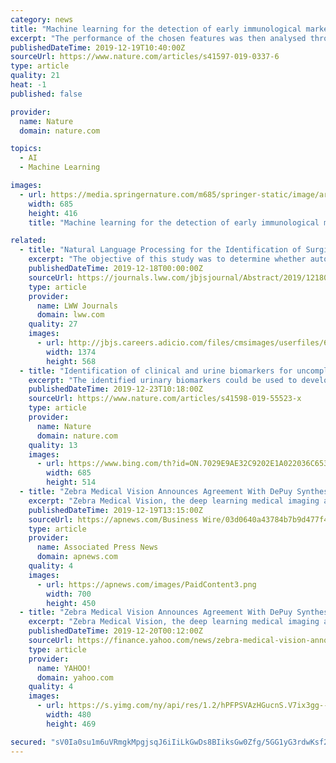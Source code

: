 ```yaml
---
category: news
title: "Machine learning for the detection of early immunological markers as predictors of multi-organ dysfunction"
excerpt: "The performance of the chosen features was then analysed through multivariate, and univariate machine learning models, with generalized linear models (GLM) having the best performance. Due to the high correlation between NISS and PS14 and the fact that they aggregate complex information such as gravity of the wound to estimate the extent of ..."
publishedDateTime: 2019-12-19T10:40:00Z
sourceUrl: https://www.nature.com/articles/s41597-019-0337-6
type: article
quality: 21
heat: -1
published: false

provider:
  name: Nature
  domain: nature.com

topics:
  - AI
  - Machine Learning

images:
  - url: https://media.springernature.com/m685/springer-static/image/art%3A10.1038%2Fs41597-019-0337-6/MediaObjects/41597_2019_337_Fig1_HTML.png
    width: 685
    height: 416
    title: "Machine learning for the detection of early immunological markers as predictors of multi-organ dysfunction"

related:
  - title: "Natural Language Processing for the Identification of Surgical Site Infections in Orthopaedics"
    excerpt: "The objective of this study was to determine whether automating the abstraction process with natural language processing (NLP)-based models that analyze the free-text notes of the medical record can identify surgical site infections with predictive ..."
    publishedDateTime: 2019-12-18T00:00:00Z
    sourceUrl: https://journals.lww.com/jbjsjournal/Abstract/2019/12180/Natural_Language_Processing_for_the_Identification.2.aspx
    type: article
    provider:
      name: LWW Journals
      domain: lww.com
    quality: 27
    images:
      - url: http://jbjs.careers.adicio.com/files/cmsimages/userfiles/6917e4642a831d61f2c597ec4bb9090eb7628262/images/jbjsLogo.png
        width: 1374
        height: 568
  - title: "Identification of clinical and urine biomarkers for uncomplicated urinary tract infection using machine learning algorithms"
    excerpt: "The identified urinary biomarkers could be used to develop a point of care test for UTI but require further validation. This is one of the first studies to use machine learning methods to select clinical features and urinary immunological markers to predict culture results for uncomplicated UTI in primary care. We found that cloudiness of urine ..."
    publishedDateTime: 2019-12-23T10:18:00Z
    sourceUrl: https://www.nature.com/articles/s41598-019-55523-x
    type: article
    provider:
      name: Nature
      domain: nature.com
    quality: 13
    images:
      - url: https://www.bing.com/th?id=ON.7029E9AE32C9202E1A022036C6534D37
        width: 685
        height: 514
  - title: "Zebra Medical Vision Announces Agreement With DePuy Synthes to Deploy Cloud Based Artificial Intelligence Orthopaedic Surgical Planning Tools"
    excerpt: "Zebra Medical Vision, the deep learning medical imaging analytics company, announces today a global co-development and commercialization agreement with DePuy Synthes* to bring Artificial Intelligence (AI ... Vision Zebra Medical Vision’s imaging analytics platform allows healthcare institutions to identify patients at risk of disease and ..."
    publishedDateTime: 2019-12-19T13:15:00Z
    sourceUrl: https://apnews.com/Business Wire/03d0640a43784b7b9d477f400579a414
    type: article
    provider:
      name: Associated Press News
      domain: apnews.com
    quality: 4
    images:
      - url: https://apnews.com/images/PaidContent3.png
        width: 700
        height: 450
  - title: "Zebra Medical Vision Announces Agreement With DePuy Synthes to Deploy Cloud Based Artificial Intelligence Orthopaedic Surgical Planning Tools"
    excerpt: "Zebra Medical Vision, the deep learning medical imaging analytics company, announces today a global co-development and commercialization agreement with DePuy Synthes* to bring Artificial Intelligence (AI) opportunities to orthopaedics, based on imaging data. This press release features multimedia. View the full release here: https ..."
    publishedDateTime: 2019-12-20T00:12:00Z
    sourceUrl: https://finance.yahoo.com/news/zebra-medical-vision-announces-agreement-130000572.html
    type: article
    provider:
      name: YAHOO!
      domain: yahoo.com
    quality: 4
    images:
      - url: https://s.yimg.com/ny/api/res/1.2/hPFPSVAzHGucnS.V7ix3gg--~A/YXBwaWQ9aGlnaGxhbmRlcjtzbT0xO3c9ODAw/https://media.zenfs.com/en/business-wire.com/833af6af0cdde9dd1062671ce0153621
        width: 480
        height: 469

secured: "sV0Ia0su1m6uVRmgkMpgjsqJ6iIiLkGwDs8BIiksGw0Zfg/5GG1yG3rdwKsf2gu++eyLnCwCbZqxM+vAAH9wlIJglMf1l41303U0GOiSVX2l0gj2OTUBJnVZAXLf3gYrcPlpYeyImza8+9t5N8bc9TifDO4+ixKGhggHar+m6jJ7fLRMOL72ZjnYuA16n/UvIPtTQH62Wm0SAnSasXR+bgHJtjPJng9D3q5jGPdXriw81NHBfUjssj7FLj4uEntfJMK3uF58QvL2l1UFLXpEeQ==;P37A26bIL0pe3FhzeFOPyQ=="
---
```


